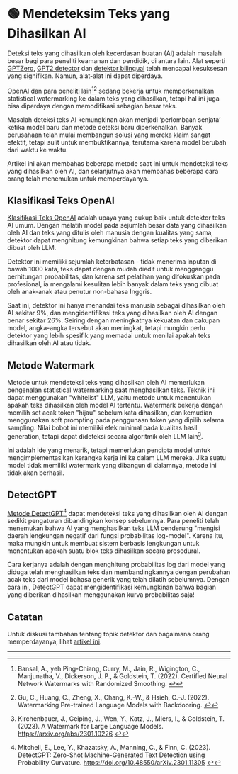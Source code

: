 # 🟢 Mendeteksim Teks yang Dihasilkan AI

Deteksi teks yang dihasilkan oleh kecerdasan buatan (AI) adalah masalah besar bagi para peneliti keamanan dan pendidik, di antara lain. Alat seperti [GPTZero](https://gptzero.me/), [GPT2 detector](https://openai-openai-detector.hf.space/) dan [detektor bilingual](https://github.com/Hello-SimpleAI/chatgpt-comparison-detection) telah mencapai kesuksesan yang signifikan. Namun, alat-alat ini dapat diperdaya.

OpenAI dan para peneliti lain[^1][^2] sedang bekerja untuk memperkenalkan statistical watermarking ke dalam teks yang dihasilkan, tetapi hal ini juga bisa diperdaya dengan memodifikasi sebagian besar teks.

Masalah deteksi teks AI kemungkinan akan menjadi ‘perlombaan senjata’ ketika model baru dan metode deteksi baru diperkenalkan. Banyak perusahaan telah mulai membangun solusi yang mereka klaim sangat efektif, tetapi sulit untuk membuktikannya, terutama karena model berubah dari waktu ke waktu.

Artikel ini akan membahas beberapa metode saat ini untuk mendeteksi teks yang dihasilkan oleh AI, dan selanjutnya akan membahas beberapa cara orang telah menemukan untuk memperdayanya.

## Klasifikasi Teks OpenAI

[Klasifikasi Teks OpenAI](https://platform.openai.com/ai-text-classifier) adalah upaya yang cukup baik untuk detektor teks AI umum. Dengan melatih model pada sejumlah besar data yang dihasilkan oleh AI dan teks yang ditulis oleh manusia dengan kualitas yang sama, detektor dapat menghitung kemungkinan bahwa setiap teks yang diberikan dibuat oleh LLM.

Detektor ini memiliki sejumlah keterbatasan - tidak menerima inputan di bawah 1000 kata, teks dapat dengan mudah diedit untuk mengganggu perhitungan probabilitas, dan karena set pelatihan yang difokuskan pada profesional, ia mengalami kesulitan lebih banyak dalam teks yang dibuat oleh anak-anak atau penutur non-bahasa Inggris.

Saat ini, detektor ini hanya menandai teks manusia sebagai dihasilkan oleh AI sekitar 9%, dan mengidentifikasi teks yang dihasilkan oleh AI dengan benar sekitar 26%. Seiring dengan meningkatnya kekuatan dan cakupan model, angka-angka tersebut akan meningkat, tetapi mungkin perlu detektor yang lebih spesifik yang memadai untuk menilai apakah teks dihasilkan oleh AI atau tidak.

## Metode Watermark

Metode untuk mendeteksi teks yang dihasilkan oleh AI memerlukan pengenalan statistical watermarking saat menghasilkan teks. Teknik ini dapat menggunakan "whitelist" LLM, yaitu metode untuk menentukan apakah teks dihasilkan oleh model AI tertentu. Watermark bekerja dengan memilih set acak token "hijau" sebelum kata dihasilkan, dan kemudian menggunakan soft prompting pada penggunaan token yang dipilih selama sampling. Nilai bobot ini memiliki efek minimal pada kualitas hasil generation, tetapi dapat dideteksi secara algoritmik oleh LLM lain[^3].

Ini adalah ide yang menarik, tetapi memerlukan pencipta model untuk mengimplementasikan kerangka kerja ini ke dalam LLM mereka. Jika suatu model tidak memiliki watermark yang dibangun di dalamnya, metode ini tidak akan berhasil.

## DetectGPT

[Metode DetectGPT](https://detectgpt.ericmitchell.ai/)[^4] dapat mendeteksi teks yang dihasilkan oleh AI dengan sedikit pengaturan dibandingkan konsep sebelumnya. Para peneliti telah menemukan bahwa AI yang menghasilkan teks LLM cenderung "mengisi daerah lengkungan negatif dari fungsi probabilitas log-model". Karena itu, maka mungkin untuk membuat sistem berbasis lengkungan untuk menentukan apakah suatu blok teks dihasilkan secara prosedural.

Cara kerjanya adalah dengan menghitung probabilitas log dari model yang diduga telah menghasilkan teks dan membandingkannya dengan perubahan acak teks dari model bahasa generik yang telah dilatih sebelumnya. Dengan cara ini, DetectGPT dapat mengidentifikasi kemungkinan bahwa bagian yang diberikan dihasilkan menggunakan kurva probabilitas saja!

## Catatan

Untuk diskusi tambahan tentang topik detektor dan bagaimana orang memperdayanya, lihat [artikel ini](https://learnprompting.org/docs/miscl/trickery).

---

[^1]: Bansal, A., yeh Ping-Chiang, Curry, M., Jain, R., Wigington, C., Manjunatha, V., Dickerson, J. P., & Goldstein, T. (2022). Certified Neural Network Watermarks with Randomized Smoothing.
[↩](https://learnprompting.org/docs/miscl/detect#fnref-1)
[^2]: Gu, C., Huang, C., Zheng, X., Chang, K.-W., & Hsieh, C.-J. (2022). Watermarking Pre-trained Language Models with Backdooring.
[↩](https://learnprompting.org/docs/miscl/detect#fnref-2)
[^3]: Kirchenbauer, J., Geiping, J., Wen, Y., Katz, J., Miers, I., & Goldstein, T. (2023). A Watermark for Large Language Models. https://arxiv.org/abs/2301.10226
[↩](https://learnprompting.org/docs/miscl/detect#fnref-3)
[^4]: Mitchell, E., Lee, Y., Khazatsky, A., Manning, C., & Finn, C. (2023). DetectGPT: Zero-Shot Machine-Generated Text Detection using Probability Curvature. https://doi.org/10.48550/arXiv.2301.11305
[↩](https://learnprompting.org/docs/miscl/detect#fnref-4)
